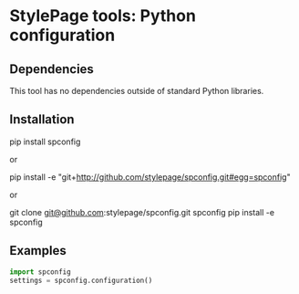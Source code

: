 # StylePage tools: Python configuration

## Dependencies

This tool has no dependencies outside of standard Python libraries.

## Installation

pip install spconfig

or

pip install -e "git+http://github.com/stylepage/spconfig.git#egg=spconfig"

or

git clone git@github.com:stylepage/spconfig.git spconfig
pip install -e spconfig

## Examples

```python
import spconfig
settings = spconfig.configuration()
```